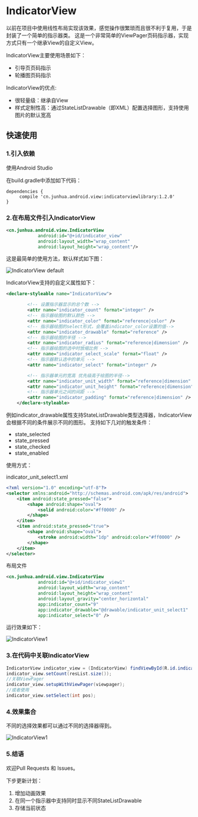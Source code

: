# IndicatorView
以前在项目中使用线性布局实现该效果，感觉操作很繁琐而且很不利于复用，于是封装了一个简单的指示器类。
这是一个非常简单的ViewPager页码指示器，实现方式只有一个继承View的自定义View。

IndicatorView主要使用场景如下：

- 引导页页码指示
- 轮播图页码指示

IndicatorView的优点:

- 很轻量级：继承自View
- 样式定制性高：通过StateListDrawable（即XML）配置选择图形，支持使用图片的默认宽高



## 快速使用

### 1.引入依赖

使用Android Studio

在build.gradle中添加如下代码：
```
dependencies {
     compile 'cn.junhua.android.view:indicatorviewlibrary:1.2.0'
}
```


### 2.在布局文件引入IndicatorView

```xml
<cn.junhua.android.view.IndicatorView
            android:id="@+id/indicator_view"
            android:layout_width="wrap_content"
            android:layout_height="wrap_content"/>
```

这是最简单的使用方法，默认样式如下图：

![IndicatorView default](https://github.com/JunhuaLin/IndicatorView/blob/master/photo/indicatorview_default.png)

IndicatorView支持的自定义属性如下：

```xml
<declare-styleable name="IndicatorView">

        <!-- 设置指示器显示的总个数 -->
        <attr name="indicator_count" format="integer" />
        <!-- 指示器绘图的默认颜色 -->
        <attr name="indicator_color" format="reference|color" />
        <!-- 指示器绘图的select形式，会覆盖indicator_color设置的值-->
        <attr name="indicator_drawable" format="reference" />
        <!-- 指示器绘图的半径 -->
        <attr name="indicator_radius" format="reference|dimension" />
        <!-- 指示器绘图的选中时放缩比例 -->
        <attr name="indicator_select_scale" format="float" />
        <!-- 指示器默认选中的单元 -->
        <attr name="indicator_select" format="integer" />

        <!-- 指示器单元的宽高 优先级高于绘图的半径-->
        <attr name="indicator_unit_width" format="reference|dimension" />
        <attr name="indicator_unit_height" format="reference|dimension" />
        <!-- 指示器单元之间的间距 -->
        <attr name="indicator_padding" format="reference|dimension" />
    </declare-styleable>
```

例如indicator_drawable属性支持StateListDrawable类型选择器，IndicatorView会根据不同的条件展示不同的图形。
支持如下几对的触发条件：
* state_selected
* state_pressed
* state_checked
* state_enabled

使用方式：

indicator_unit_select1.xml
```xml
<?xml version="1.0" encoding="utf-8"?>
<selector xmlns:android="http://schemas.android.com/apk/res/android">
    <item android:state_pressed="false">
        <shape android:shape="oval">
            <solid android:color="#ff0000" />
        </shape>
    </item>
    <item android:state_pressed="true">
        <shape android:shape="oval">
            <stroke android:width="1dp" android:color="#ff0000" />
        </shape>
    </item>
</selector>
```

布局文件
```xml
<cn.junhua.android.view.IndicatorView
            android:id="@+id/indicator_view1"
            android:layout_width="wrap_content"
            android:layout_height="wrap_content"
            android:layout_gravity="center_horizontal"
            app:indicator_count="9"
            app:indicator_drawable="@drawable/indicator_unit_select1"
            app:indicator_select="0" />
```

运行效果如下：

![IndicatorView1](https://github.com/JunhuaLin/IndicatorView/blob/master/photo/indicatorview1.png)


### 3.在代码中关联IndicatorView

```java
IndicatorView indicator_view = (IndicatorView) findViewById(R.id.indicator_view);
indicator_view.setCount(resList.size());
//关联ViewPager
indicator_view.setupWithViewPager(viewpager);
//或者使用
indicator_view.setSelect(int pos);
```

### 4.效果集合

不同的选择效果都可以通过不同的选择器得到。

![IndicatorView1](https://github.com/JunhuaLin/IndicatorView/blob/master/photo/indicatorview3.png)


### 5.结语

欢迎Pull Requests 和 Issues。

下步更新计划：

1. 增加动画效果
2. 在同一个指示器中支持同时显示不同StateListDrawable
3. 存储当前状态



